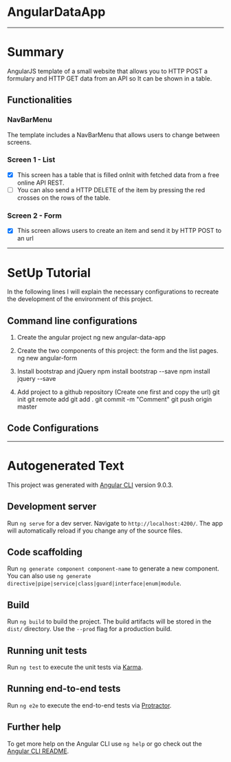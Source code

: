# AngularDataApp

---

# Summary
AngularJS template of a small website that allows you to HTTP POST a formulary and HTTP GET data from an API so It can be shown in a table.

## Functionalities
### NavBarMenu
The template includes a NavBarMenu that allows users to change between screens.

### Screen 1 - List
- [x] This screen has a table that is filled onInit with fetched data from a free online API REST.
- [ ] You can also send a HTTP DELETE of the item by pressing the red crosses on the rows of the table.

### Screen 2 - Form
- [x] This screen allows users to create an item and send it by HTTP POST to an url

---
# SetUp Tutorial
In the following lines I will explain the necessary configurations to recreate the development of the environment of this project.

## Command line configurations
1) Create the angular project
ng new angular-data-app

2) Create the two components of this project: the form and the list pages.
ng new angular-form

3) Install bootstrap and jQuery
npm install bootstrap --save
npm install jquery --save

4) Add project to a github repository (Create one first and copy the url)
git init
git remote add <url>
git add .
git commit -m "Comment"
git push origin master
  
## Code Configurations


---

# Autogenerated Text

This project was generated with [Angular CLI](https://github.com/angular/angular-cli) version 9.0.3.

## Development server

Run `ng serve` for a dev server. Navigate to `http://localhost:4200/`. The app will automatically reload if you change any of the source files.

## Code scaffolding

Run `ng generate component component-name` to generate a new component. You can also use `ng generate directive|pipe|service|class|guard|interface|enum|module`.

## Build

Run `ng build` to build the project. The build artifacts will be stored in the `dist/` directory. Use the `--prod` flag for a production build.

## Running unit tests

Run `ng test` to execute the unit tests via [Karma](https://karma-runner.github.io).

## Running end-to-end tests

Run `ng e2e` to execute the end-to-end tests via [Protractor](http://www.protractortest.org/).

## Further help

To get more help on the Angular CLI use `ng help` or go check out the [Angular CLI README](https://github.com/angular/angular-cli/blob/master/README.md).
